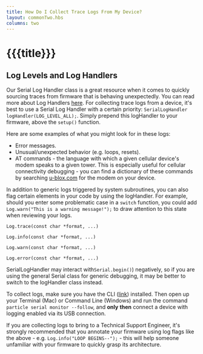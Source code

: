 ```yaml
---
title: How Do I Collect Trace Logs From My Device?
layout: commonTwo.hbs
columns: two
---
```


# {{{title}}}
## Log Levels and Log Handlers

Our Serial Log Handler class is a great resource when it comes to quickly sourcing traces from firmware that is behaving unexpectedly. You can read more about Log Handlers [here](https://docs.particle.io/reference/device-os/firmware/electron/#log-handlers). For collecting trace logs from a device, it's best to use a Serial Log Handler with a certain priority: `SerialLogHandler logHandler(LOG_LEVEL_ALL);`. Simply prepend this logHandler to your firmware, above the `setup()` function. 

Here are some examples of what you might look for in these logs:

* Error messages.
* Unusual/unexpected behavior (e.g. loops, resets).
* AT commands - the language with which a given cellular device's modem speaks to a given tower. This is especially useful for cellular connectivity debugging - you can find a dictionary of these commands by searching [u-blox.com](http://u-blox.com/) for the modem on your device.

In addition to generic logs triggered by system subroutines, you can also flag certain elements in your code by using the logHandler. For example, should you enter some problematic case in a `switch` function, you could add `Log.warn("This is a warning message!");` to draw attention to this state when reviewing your logs.

```
Log.trace(const char *format, ...)
```

```
Log.info(const char *format, ...)
```

```
Log.warn(const char *format, ...)
```

```
Log.error(const char *format, ...)
```

SerialLogHandler may interact with`Serial.begin()`) negatively, so if you are using the general Serial class for generic debugging, it may be better to switch to the logHandler class instead.

To collect logs, make sure you have the CLI ([link](https://docs.particle.io/tutorials/developer-tools/cli/)) installed. Then open up your Terminal (Mac) or Command Line (Windows) and run the command `particle serial monitor --follow`, and **only** **then** connect a device with logging enabled via its USB connection. 

If you are collecting logs to bring to a Technical Support Engineer, it's strongly recommended that you annotate your firmware using log flags like the above - e.g. `Log.info("LOOP BEGINS--");` \- this will help someone unfamiliar with your firmware to quickly grasp its architecture.
